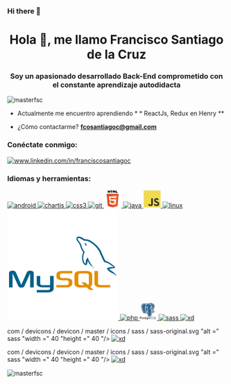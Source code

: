 ### Hi there 👋
<h1 align = "center"> Hola 👋, me llamo Francisco Santiago de la Cruz </h1>
<h3 align = "center"> Soy un apasionado desarrollado Back-End comprometido con el constante aprendizaje autodidacta </h3>

<p align = "left"> <img src = "https://komarev.com/ghpvc/?username=masterfsc&label=Profile%20views&color=0e75b6&style=flat" alt = "masterfsc" /> </p>

- Actualmente me encuentro aprendiendo * * ReactJs, Redux en Henry **

- ¿Cómo contactarme? **fcosantiagoc@gmail.com**

<h3 align = "left"> Conéctate conmigo: </h3>
<p align = "left">
<a href="https://linkedin.com/in/www.linkedin.com/in/franciscosantiagoc" target="blank"> <img align = "center" src = "https://raw.githubusercontent.com /rahuldkjain/github-profile-readme-generator/master/src/images/icons/Social/linked-in-alt.svg "alt =" www.linkedin.com/in/franciscosantiagoc "height =" 30 "width =" 40 "/> </a>
</p>

<h3 align =" left "> Idiomas y herramientas: </h3>
<p align = "left"> <a href="https://developer.android.com" target="_blank"> <img src = "https://raw.githubusercontent.com/devicons/devicon/master/ icons / android / android-original-wordmark.svg "alt =" android "width =" 40 "height =" 40 "/> </a> <a href =" https://www.chartjs.org "target = "_blank"> <img src = "https://www.chartjs.org/media/logo-title.svg" alt = "chartjs" width = "40" height = "40" /> </a> <a href = "https://www.w3schools.com/css/" target = "_ blank"> <img src = "https://raw.githubusercontent.com/devicons/devicon/master/icons/css3/css3-original -wordmark.svg "alt ="css3 "width =" 40 "height =" 40 "/> </a> <a href="https://git-scm.com/" target="_blank"> <img src =" https: // www .vectorlogo.zone / logos / git-scm / git-scm-icon.svg "alt =" git "width =" 40 "height =" 40 "/> </a> <a href =" https: // www .w3.org / html / "target =" _ blank "> <img src =" https://raw.githubusercontent.com/devicons/devicon/master/icons/html5/html5-original-wordmark.svg "alt =" html5 "width =" 40 "height =" 40 "/> </a> <a href="https://www.java.com" target="_blank"> <img src =" https: // raw. githubusercontent.com / devicons / devicon / master / icons / java / java-original.svg "alt =" java "width =" 40 "height =" 40 "/> </a> <a href =" https: // desarrollador. mozilla.org/en-US/docs/Web/JavaScript "target =" _ blank "> <img src =" https://raw.githubusercontent.com/devicons/devicon/master/icons/javascript/javascript-original.svg "alt =" javascript "width =" 40 "height =" 40 "/> </a> <a href="https://www.linux.org/" target="_blank"> <img src =" https : //raw.githubusercontent.com/devicons/devicon/master/icons/linux/linux-original.svg "alt =" linux "width =" 40 "height =" 40 "/> </a> <a href = "https: // www.mysql.com/ "target =" _ blank "> <img src =" https://raw.githubusercontent.com/devicons/devicon/master/icons/mysql/mysql-original-wordmark.svg "alt =" mysql "ancho = "40" altura = "40" /> </a> <a href="https://www.php.net" target="_blank"> <img src = "https://raw.githubusercontent.com /devicons/devicon/master/icons/php/php-original.svg "alt =" php "width =" 40 "height =" 40 "/> </a> <a href =" https: //www.postgresql .org "target =" _ blank "> <img src =" https://raw.githubusercontent.com/devicons/devicon/master/icons/postgresql/postgresql-original-wordmark.svg "alt =" postgresql "width =" 40 "height = "40" /> </a> <a href="https://sass-lang.com" target="_blank"> <img src = "https://raw.githubusercontent.com/devicons/devicon /master/icons/sass/sass-original.svg "alt =" sass "width =" 40 "height =" 40 "/> </a> <a href =" https://www.adobe.com/products /xd.html "target =" _ blank "> <img src =" https://cdn.worldvectorlogo.com/logos/adobe-xd.svg "alt =" xd "width =" 40 "height =" 40 "/ > </a> </p>com / devicons / devicon / master / icons / sass / sass-original.svg "alt =" sass "width =" 40 "height =" 40 "/> </a> <a href =" https: // www. adobe.com/products/xd.html "target =" _ blank "> <img src =" https://cdn.worldvectorlogo.com/logos/adobe-xd.svg "alt =" xd "width =" 40 "height = "40" /> </a> </p>com / devicons / devicon / master / icons / sass / sass-original.svg "alt =" sass "width =" 40 "height =" 40 "/> </a> <a href =" https: // www. adobe.com/products/xd.html "target =" _ blank "> <img src =" https://cdn.worldvectorlogo.com/logos/adobe-xd.svg "alt =" xd "width =" 40 "height = "40" /> </a> </p></p></p>

<p> <img align = "center" src = "https://github-readme-stats.vercel.app/api/top-langs?username=masterfsc&show_icons=true&locale=en&layout=compact" alt = "masterfsc" /> </p>
